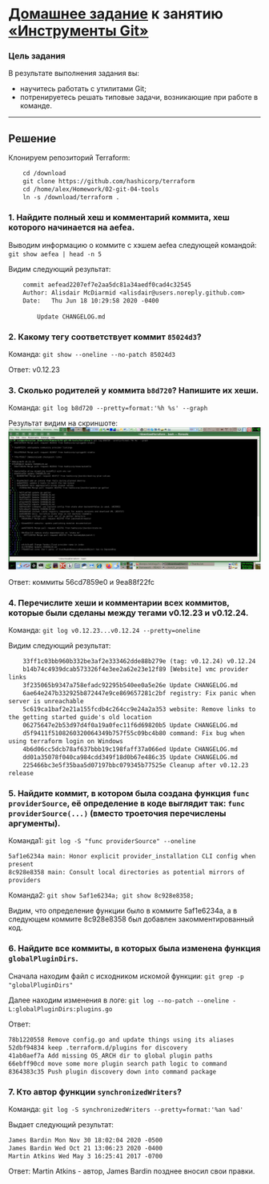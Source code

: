 # [Домашнее задание](https://github.com/a-prokopyev-resume/sysadm-homeworks/tree/devsys10/02-git-04-tools) к занятию [«Инструменты Git»](https://netology.ru/profile/program/git-dev-27/lessons/241719/lesson_items/1283996)

### Цель задания

В результате выполнения задания вы:

* научитесь работать с утилитами Git;
* потренируетесь решать типовые задачи, возникающие при работе в команде. 

------

## Решение

Клонируем репозиторий Terraform:
```commandline
    cd /download
    git clone https://github.com/hashicorp/terraform
    cd /home/alex/Homework/02-git-04-tools
    ln -s /download/terraform .
```

### 1. Найдите полный хеш и комментарий коммита, хеш которого начинается на aefea. ###

Выводим информацию о коммите с хэшем aefea следующей командой: `git show aefea | head -n 5`

Видим следующий результат:
```commandline    
    commit aefead2207ef7e2aa5dc81a34aedf0cad4c32545
    Author: Alisdair McDiarmid <alisdair@users.noreply.github.com>
    Date:   Thu Jun 18 10:29:58 2020 -0400
    
        Update CHANGELOG.md
```


### 2. Какому тегу соответствует коммит `85024d3`? ###

Команда: `git show --oneline --no-patch 85024d3`

Ответ: v0.12.23


### 3. Сколько родителей у коммита `b8d720`? Напишите их хеши. ###

Команда: `git log b8d720 --pretty=format:'%h %s' --graph`

Результат видим на скриншоте:
![Граф коммита b8d720](img/git_log_graph.jpg)

Ответ: коммиты 56cd7859e0 и 9ea88f22fc

### 4. Перечислите хеши и комментарии всех коммитов, которые были сделаны между тегами  v0.12.23 и v0.12.24. ###

Команда: `git log v0.12.23...v0.12.24 --pretty=oneline`

Видим следующий результат:
```
    33ff1c03bb960b332be3af2e333462dde88b279e (tag: v0.12.24) v0.12.24
    b14b74c4939dcab573326f4e3ee2a62e23e12f89 [Website] vmc provider links
    3f235065b9347a758efadc92295b540ee0a5e26e Update CHANGELOG.md
    6ae64e247b332925b872447e9ce869657281c2bf registry: Fix panic when server is unreachable
    5c619ca1baf2e21a155fcdb4c264cc9e24a2a353 website: Remove links to the getting started guide's old location
    06275647e2b53d97d4f0a19a0fec11f6d69820b5 Update CHANGELOG.md
    d5f9411f5108260320064349b757f55c09bc4b80 command: Fix bug when using terraform login on Windows
    4b6d06cc5dcb78af637bbb19c198faff37a066ed Update CHANGELOG.md
    dd01a35078f040ca984cdd349f18d0b67e486c35 Update CHANGELOG.md
    225466bc3e5f35baa5d07197bbc079345b77525e Cleanup after v0.12.23 release
```


### 5. Найдите коммит, в котором была создана функция `func providerSource`, её определение в коде выглядит так: `func providerSource(...)` (вместо троеточия перечислены аргументы). ###

Команда1: `git log -S "func providerSource" --oneline`
```
5af1e6234a main: Honor explicit provider_installation CLI config when present
8c928e8358 main: Consult local directories as potential mirrors of providers
```
Команда2: `git show 5af1e6234a; git show 8c928e8358;`

Видим, что определение функции было в коммите 5af1e6234a, а в следующем коммите 8c928e8358 был добавлен закомментированный код.  

### 6. Найдите все коммиты, в которых была изменена функция `globalPluginDirs`. ###

Сначала находим файл с исходником искомой функции: `git grep -p "globalPluginDirs"`

Далее находим изменения в логе: `git log --no-patch --oneline -L:globalPluginDirs:plugins.go`

Ответ:
```
78b1220558 Remove config.go and update things using its aliases
52dbf94834 keep .terraform.d/plugins for discovery
41ab0aef7a Add missing OS_ARCH dir to global plugin paths
66ebff90cd move some more plugin search path logic to command
8364383c35 Push plugin discovery down into command package
```
 
### 7. Кто автор функции `synchronizedWriters`? ###

Команда: `git log -S synchronizedWriters --pretty=format:'%an %ad'`                                                                     

Выдает следующий результат:
```
James Bardin Mon Nov 30 18:02:04 2020 -0500                                                                                                                                                                      
James Bardin Wed Oct 21 13:06:23 2020 -0400                                                                                                                                                                      
Martin Atkins Wed May 3 16:25:41 2017 -0700                                        
```
Ответ: Martin Atkins - автор, James Bardin позднее вносил свои правки.

